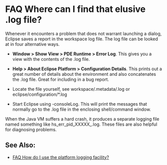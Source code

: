 

FAQ Where can I find that elusive .log file?
============================================

Whenever it encounters a problem that does not warrant launching a dialog, Eclipse saves a report in the workspace log file. The log file can be looked at in four alternative ways.

*   **Window > Show View > PDE Runtime > Error Log**. This gives you a view with the contents of the .log file.

*   **Help > About Eclipse Platform > Configuration Details**. This prints out a great number of details about the environment and also concatenates the .log file. Great for including in a bug report.

*   Locate the file yourself, see workspace/.metadata/.log or eclipse/configuration/*.log

*   Start Eclipse using -consoleLog. This will print the messages that normally go to the .log file in the enclosing shell/command window.

When the Java VM suffers a hard crash, it produces a separate logging file named something like hs\_err\_pid_XXXXX_.log. These files are also helpful for diagnosing problems.

See Also:
---------

*   [FAQ How do I use the platform logging facility?](./FAQ_How_do_I_use_the_platform_logging_facility.md "FAQ How do I use the platform logging facility?")

